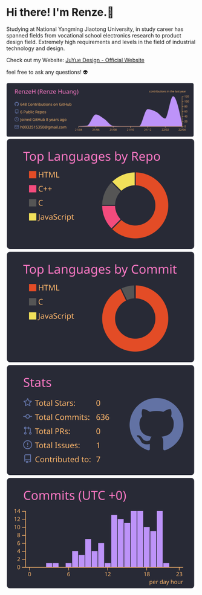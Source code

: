 # Hi there! I'm Renze.👋

Studying at National Yangming Jiaotong University, in study career has spanned fields from vocational school electronics research to product design field. Extremely high requirements and levels in the field of industrial technology and design.

Check out my Website: [JuYue Design - Official Website](Juyue.tw)

feel free to ask any questions! 👽

[![](https://raw.githubusercontent.com/RenzeH/RenzeH/master/profile-summary-card-output/dracula/0-profile-details.svg)](https://github.com/vn7n24fzkq/github-profile-summary-cards)
[![](https://raw.githubusercontent.com/RenzeH/RenzeH/master/profile-summary-card-output/dracula/1-repos-per-language.svg)](https://github.com/vn7n24fzkq/github-profile-summary-cards) [![](https://raw.githubusercontent.com/RenzeH/RenzeH/master/profile-summary-card-output/dracula/2-most-commit-language.svg)](https://github.com/vn7n24fzkq/github-profile-summary-cards)
[![](https://raw.githubusercontent.com/RenzeH/RenzeH/master/profile-summary-card-output/dracula/3-stats.svg)](https://github.com/vn7n24fzkq/github-profile-summary-cards) [![](https://raw.githubusercontent.com/RenzeH/RenzeH/master/profile-summary-card-output/dracula/4-productive-time.svg)](https://github.com/vn7n24fzkq/github-profile-summary-cards)
